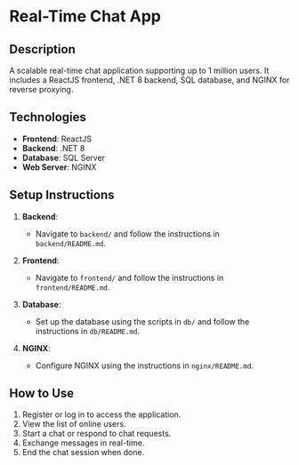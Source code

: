 # Real-Time Chat App

## Description
A scalable real-time chat application supporting up to 1 million users. It includes a ReactJS frontend, .NET 8 backend, SQL database, and NGINX for reverse proxying.

## Technologies
- **Frontend**: ReactJS
- **Backend**: .NET 8
- **Database**: SQL Server
- **Web Server**: NGINX

## Setup Instructions
1. **Backend**:
   - Navigate to `backend/` and follow the instructions in `backend/README.md`.

2. **Frontend**:
   - Navigate to `frontend/` and follow the instructions in `frontend/README.md`.

3. **Database**:
   - Set up the database using the scripts in `db/` and follow the instructions in `db/README.md`.

4. **NGINX**:
   - Configure NGINX using the instructions in `nginx/README.md`.

## How to Use
1. Register or log in to access the application.
2. View the list of online users.
3. Start a chat or respond to chat requests.
4. Exchange messages in real-time.
5. End the chat session when done.
